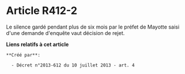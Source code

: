 # Article R412-2

Le silence gardé pendant plus de six mois par le préfet de Mayotte saisi d'une demande d'enquête vaut décision de rejet.

**Liens relatifs à cet article**

	**Créé par**:

	  - Décret n°2013-612 du 10 juillet 2013 - art. 4
